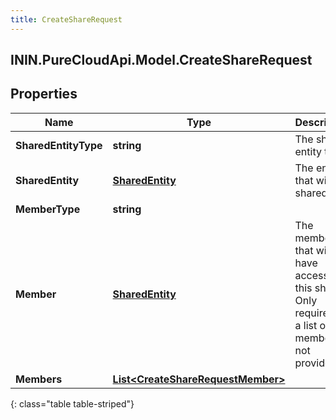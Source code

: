 ```yaml
---
title: CreateShareRequest
---
```

## ININ.PureCloudApi.Model.CreateShareRequest

## Properties

|Name | Type | Description | Notes|
|------------ | ------------- | ------------- | -------------|
| **SharedEntityType** | **string** | The share entity type | |
| **SharedEntity** | [**SharedEntity**](SharedEntity.html) | The entity that will be shared | |
| **MemberType** | **string** |  | [optional] |
| **Member** | [**SharedEntity**](SharedEntity.html) | The member that will have access to this share. Only required if a list of members is not provided. | [optional] |
| **Members** | [**List&lt;CreateShareRequestMember&gt;**](CreateShareRequestMember.html) |  | [optional] |
{: class="table table-striped"}


